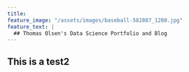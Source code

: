 ```yaml
---
title: 
feature_image: "/assets/images/baseball-582887_1280.jpg"
feature_text: |
  ## Thomas Olsen's Data Science Portfolio and Blog
---
```


## This is a test2
